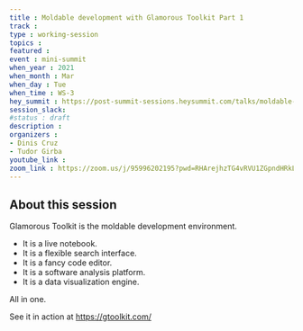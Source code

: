 ```yaml
---
title : Moldable development with Glamorous Toolkit Part 1
track : 
type : working-session
topics :
featured :
event : mini-summit
when_year : 2021
when_month : Mar
when_day : Tue
when_time : WS-3
hey_summit : https://post-summit-sessions.heysummit.com/talks/moldable-development-with-glamorous-toolkit-part-1/
session_slack:
#status : draft
description :
organizers :
- Dinis Cruz
- Tudor Girba
youtube_link :
zoom_link : https://zoom.us/j/95996202195?pwd=RHArejhzTG4vRVU1ZGpndHRkL0lwZz09
---
```


## About this session
Glamorous Toolkit is the moldable development environment. 

 - It is a live notebook. 
 - It is a flexible search interface. 
 - It is a fancy code editor. 
 - It is a software analysis platform. 
 - It is a data visualization engine. 

All in one.

See it in action at https://gtoolkit.com/
